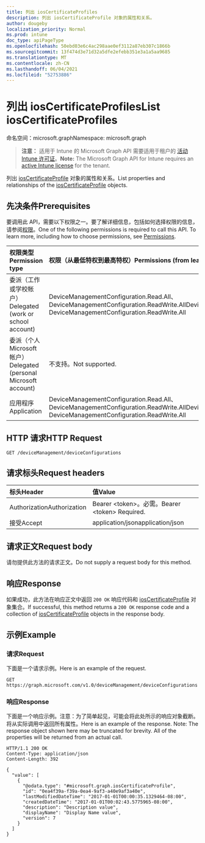 ```yaml
---
title: 列出 iosCertificateProfiles
description: 列出 iosCertificateProfile 对象的属性和关系。
author: dougeby
localization_priority: Normal
ms.prod: intune
doc_type: apiPageType
ms.openlocfilehash: 50ebd03e6c4ac298aae0ef3112a87eb307c1866b
ms.sourcegitcommit: 13f474d3e71d32a5dfe2efebb351e3a1a5aa9685
ms.translationtype: MT
ms.contentlocale: zh-CN
ms.lasthandoff: 06/04/2021
ms.locfileid: "52753886"
---
```

# <a name="list-ioscertificateprofiles"></a><span data-ttu-id="9cb3c-103">列出 iosCertificateProfiles</span><span class="sxs-lookup"><span data-stu-id="9cb3c-103">List iosCertificateProfiles</span></span>

<span data-ttu-id="9cb3c-104">命名空间：microsoft.graph</span><span class="sxs-lookup"><span data-stu-id="9cb3c-104">Namespace: microsoft.graph</span></span>

> <span data-ttu-id="9cb3c-105">**注意：** 适用于 Intune 的 Microsoft Graph API 需要适用于租户的 [活动 Intune 许可证](https://go.microsoft.com/fwlink/?linkid=839381)。</span><span class="sxs-lookup"><span data-stu-id="9cb3c-105">**Note:** The Microsoft Graph API for Intune requires an [active Intune license](https://go.microsoft.com/fwlink/?linkid=839381) for the tenant.</span></span>

<span data-ttu-id="9cb3c-106">列出 [iosCertificateProfile](../resources/intune-deviceconfig-ioscertificateprofile.md) 对象的属性和关系。</span><span class="sxs-lookup"><span data-stu-id="9cb3c-106">List properties and relationships of the [iosCertificateProfile](../resources/intune-deviceconfig-ioscertificateprofile.md) objects.</span></span>

## <a name="prerequisites"></a><span data-ttu-id="9cb3c-107">先决条件</span><span class="sxs-lookup"><span data-stu-id="9cb3c-107">Prerequisites</span></span>
<span data-ttu-id="9cb3c-p101">要调用此 API，需要以下权限之一。要了解详细信息，包括如何选择权限的信息，请参阅[权限](/graph/permissions-reference)。</span><span class="sxs-lookup"><span data-stu-id="9cb3c-p101">One of the following permissions is required to call this API. To learn more, including how to choose permissions, see [Permissions](/graph/permissions-reference).</span></span>

|<span data-ttu-id="9cb3c-110">权限类型</span><span class="sxs-lookup"><span data-stu-id="9cb3c-110">Permission type</span></span>|<span data-ttu-id="9cb3c-111">权限（从最低特权到最高特权）</span><span class="sxs-lookup"><span data-stu-id="9cb3c-111">Permissions (from least to most privileged)</span></span>|
|:---|:---|
|<span data-ttu-id="9cb3c-112">委派（工作或学校帐户）</span><span class="sxs-lookup"><span data-stu-id="9cb3c-112">Delegated (work or school account)</span></span>|<span data-ttu-id="9cb3c-113">DeviceManagementConfiguration.Read.All、DeviceManagementConfiguration.ReadWrite.All</span><span class="sxs-lookup"><span data-stu-id="9cb3c-113">DeviceManagementConfiguration.Read.All, DeviceManagementConfiguration.ReadWrite.All</span></span>|
|<span data-ttu-id="9cb3c-114">委派（个人 Microsoft 帐户）</span><span class="sxs-lookup"><span data-stu-id="9cb3c-114">Delegated (personal Microsoft account)</span></span>|<span data-ttu-id="9cb3c-115">不支持。</span><span class="sxs-lookup"><span data-stu-id="9cb3c-115">Not supported.</span></span>|
|<span data-ttu-id="9cb3c-116">应用程序</span><span class="sxs-lookup"><span data-stu-id="9cb3c-116">Application</span></span>|<span data-ttu-id="9cb3c-117">DeviceManagementConfiguration.Read.All、DeviceManagementConfiguration.ReadWrite.All</span><span class="sxs-lookup"><span data-stu-id="9cb3c-117">DeviceManagementConfiguration.Read.All, DeviceManagementConfiguration.ReadWrite.All</span></span>|

## <a name="http-request"></a><span data-ttu-id="9cb3c-118">HTTP 请求</span><span class="sxs-lookup"><span data-stu-id="9cb3c-118">HTTP Request</span></span>
<!-- {
  "blockType": "ignored"
}
-->
``` http
GET /deviceManagement/deviceConfigurations
```

## <a name="request-headers"></a><span data-ttu-id="9cb3c-119">请求标头</span><span class="sxs-lookup"><span data-stu-id="9cb3c-119">Request headers</span></span>
|<span data-ttu-id="9cb3c-120">标头</span><span class="sxs-lookup"><span data-stu-id="9cb3c-120">Header</span></span>|<span data-ttu-id="9cb3c-121">值</span><span class="sxs-lookup"><span data-stu-id="9cb3c-121">Value</span></span>|
|:---|:---|
|<span data-ttu-id="9cb3c-122">Authorization</span><span class="sxs-lookup"><span data-stu-id="9cb3c-122">Authorization</span></span>|<span data-ttu-id="9cb3c-123">Bearer &lt;token&gt;。必需。</span><span class="sxs-lookup"><span data-stu-id="9cb3c-123">Bearer &lt;token&gt; Required.</span></span>|
|<span data-ttu-id="9cb3c-124">接受</span><span class="sxs-lookup"><span data-stu-id="9cb3c-124">Accept</span></span>|<span data-ttu-id="9cb3c-125">application/json</span><span class="sxs-lookup"><span data-stu-id="9cb3c-125">application/json</span></span>|

## <a name="request-body"></a><span data-ttu-id="9cb3c-126">请求正文</span><span class="sxs-lookup"><span data-stu-id="9cb3c-126">Request body</span></span>
<span data-ttu-id="9cb3c-127">请勿提供此方法的请求正文。</span><span class="sxs-lookup"><span data-stu-id="9cb3c-127">Do not supply a request body for this method.</span></span>

## <a name="response"></a><span data-ttu-id="9cb3c-128">响应</span><span class="sxs-lookup"><span data-stu-id="9cb3c-128">Response</span></span>
<span data-ttu-id="9cb3c-129">如果成功，此方法在响应正文中返回 `200 OK` 响应代码和 [iosCertificateProfile](../resources/intune-deviceconfig-ioscertificateprofile.md) 对象集合。</span><span class="sxs-lookup"><span data-stu-id="9cb3c-129">If successful, this method returns a `200 OK` response code and a collection of [iosCertificateProfile](../resources/intune-deviceconfig-ioscertificateprofile.md) objects in the response body.</span></span>

## <a name="example"></a><span data-ttu-id="9cb3c-130">示例</span><span class="sxs-lookup"><span data-stu-id="9cb3c-130">Example</span></span>

### <a name="request"></a><span data-ttu-id="9cb3c-131">请求</span><span class="sxs-lookup"><span data-stu-id="9cb3c-131">Request</span></span>
<span data-ttu-id="9cb3c-132">下面是一个请求示例。</span><span class="sxs-lookup"><span data-stu-id="9cb3c-132">Here is an example of the request.</span></span>
``` http
GET https://graph.microsoft.com/v1.0/deviceManagement/deviceConfigurations
```

### <a name="response"></a><span data-ttu-id="9cb3c-133">响应</span><span class="sxs-lookup"><span data-stu-id="9cb3c-133">Response</span></span>
<span data-ttu-id="9cb3c-p102">下面是一个响应示例。注意：为了简单起见，可能会将此处所示的响应对象截断。将从实际调用中返回所有属性。</span><span class="sxs-lookup"><span data-stu-id="9cb3c-p102">Here is an example of the response. Note: The response object shown here may be truncated for brevity. All of the properties will be returned from an actual call.</span></span>
``` http
HTTP/1.1 200 OK
Content-Type: application/json
Content-Length: 392

{
  "value": [
    {
      "@odata.type": "#microsoft.graph.iosCertificateProfile",
      "id": "0ea4f39a-f39a-0ea4-9af3-a40e9af3a40e",
      "lastModifiedDateTime": "2017-01-01T00:00:35.1329464-08:00",
      "createdDateTime": "2017-01-01T00:02:43.5775965-08:00",
      "description": "Description value",
      "displayName": "Display Name value",
      "version": 7
    }
  ]
}
```




